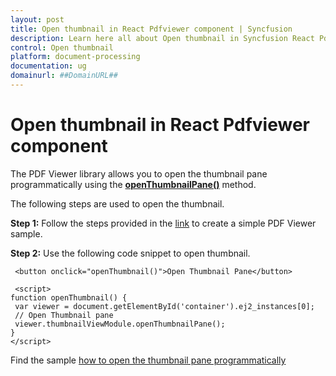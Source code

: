 ```yaml
---
layout: post
title: Open thumbnail in React Pdfviewer component | Syncfusion
description: Learn here all about Open thumbnail in Syncfusion React Pdfviewer component of Syncfusion Essential JS 2 and more.
control: Open thumbnail
platform: document-processing
documentation: ug
domainurl: ##DomainURL##
---
```


# Open thumbnail in React Pdfviewer component

The PDF Viewer library allows you to open the thumbnail pane programmatically using the [**openThumbnailPane()**](https://ej2.syncfusion.com/react/documentation/api/pdfviewer/thumbnailView/#openthumbnailpane) method.

The following steps are used to open the thumbnail.

**Step 1:** Follow the steps provided in the [link](https://help.syncfusion.com/document-processing/pdf/pdf-viewer/react/getting-started) to create a simple PDF Viewer sample.

**Step 2:** Use the following code snippet to open thumbnail.

   ```
    <button onclick="openThumbnail()">Open Thumbnail Pane</button>

    <script>
   function openThumbnail() {
    var viewer = document.getElementById('container').ej2_instances[0];
    // Open Thumbnail pane
    viewer.thumbnailViewModule.openThumbnailPane();
   }
   </script>
   ```

Find the sample [how to open the thumbnail pane programmatically](https://stackblitz.com/edit/react-8rp7h2?file=public%2Findex.html)